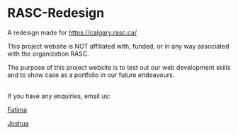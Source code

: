 # RASC-Redesign
A redesign made for https://calgary.rasc.ca/

This project website is NOT affiliated with, funded, or in any way associated with the organization RASC.  

The purpose of this project website is to test out our web development skills and to show case as a portfolio in our future endeavours. 

\
If you have any enquiries, email us:

[Fatima](mailto:fzahrakhan89@gmail.com)

[Joshua](mailto:19nightwing91@gmail.com)
